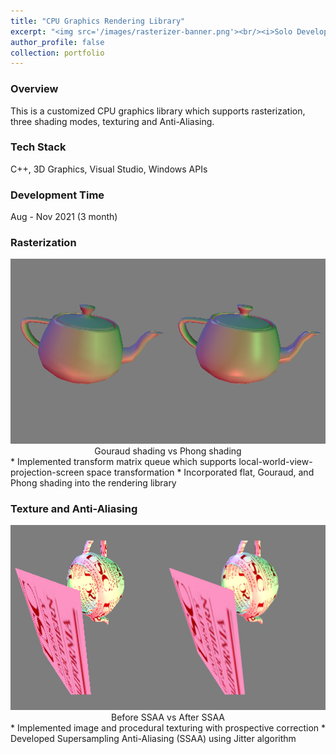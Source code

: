 ```yaml
---
title: "CPU Graphics Rendering Library"
excerpt: "<img src='/images/rasterizer-banner.png'><br/><i>Solo Developer / C++ / 3D Graphics Pipeline<i>"
author_profile: false
collection: portfolio
---
```


### Overview
This is a customized CPU graphics library which supports rasterization, three shading modes, texturing and Anti-Aliasing.

### Tech Stack
C++, 3D Graphics, Visual Studio, Windows APIs

### Development Time
Aug - Nov 2021 (3 month)

### Rasterization
<img src='/images/rasterizer-shader.png'>
<center><div>Gouraud shading vs Phong shading</div></center>
* Implemented transform matrix queue which supports local-world-view-projection-screen space transformation
* Incorporated flat, Gouraud, and Phong shading into the rendering library
    
### Texture and Anti-Aliasing
<img src='/images/rasterizer-aa.png'>
<center><div>Before SSAA vs After SSAA</div></center>
* Implemented image and procedural texturing with prospective correction
* Developed Supersampling Anti-Aliasing (SSAA) using Jitter algorithm